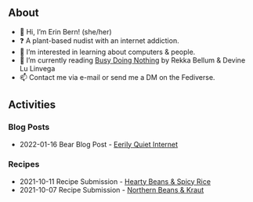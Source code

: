 ## About

- 👋 Hi, I’m Erin Bern! (she/her)
- ❓ A plant-based nudist with an internet addiction.
- 👀 I’m interested in learning about computers & people.
- 📖 I’m currently reading [Busy Doing Nothing](https://100r.co/site/busy_doing_nothing.html) by Rekka Bellum & Devine Lu Linvega
- 📫 Contact me via e-mail or send me a DM on the Fediverse.

## Activities
### Blog Posts
- 2022-01-16 Bear Blog Post - [Eerily Quiet Internet](https://erinbern.bearblog.dev/eerily-quiet-internet/)
### Recipes
- 2021-10-11 Recipe Submission - [Hearty Beans & Spicy Rice](https://just-the.recipes/2021/10/11/bean-spicyrice)
- 2021-10-07 Recipe Submission - [Northern Beans & Kraut](https://just-the.recipes/2021/10/07/northern-beans)

<!---
erinbern/erinbern is a ✨ special ✨ repository because its `README.md` (this file) appears on your GitHub profile.
You can click the Preview link to take a look at your changes.
--->
